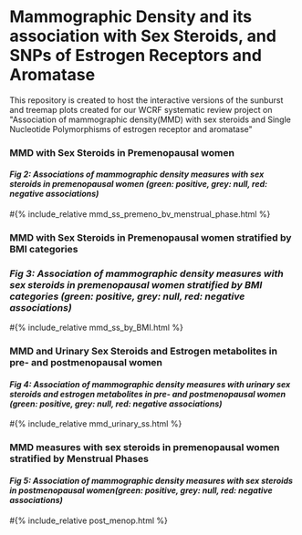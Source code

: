 # Mammographic Density and its association with Sex Steroids, and SNPs of Estrogen Receptors and Aromatase

This repository is created to host the interactive versions of the sunburst and treemap plots created for our WCRF systematic review project on "Association of mammographic density(MMD) with sex steroids and Single Nucleotide Polymorphisms of estrogen receptor and aromatase"  

### MMD with Sex Steroids in Premenopausal women
#### *Fig 2: Associations of mammographic density measures with sex steroids in premenopausal women (green: positive, grey: null, red: negative associations)*
#{% include_relative mmd_ss_premeno_bv_menstrual_phase.html %}

### MMD with Sex Steroids in Premenopausal women stratified by BMI categories
### *Fig 3: Association of mammographic density measures with sex steroids in premenopausal women stratified by BMI categories (green: positive, grey: null, red: negative associations)*
#{% include_relative mmd_ss_by_BMI.html %}

### MMD and Urinary Sex Steroids and Estrogen metabolites in pre- and postmenopausal women
#### *Fig 4: Association of mammographic density measures with urinary sex steroids and estrogen metabolites in pre- and postmenopausal women (green: positive, grey: null, red: negative associations)*
#{% include_relative mmd_urinary_ss.html %}

### MMD measures with sex steroids in premenopausal women stratified by Menstrual Phases
#### *Fig 5: Association of mammographic density measures with sex steroids in postmenopausal women(green: positive, grey: null, red: negative associations)*
#{% include_relative post_menop.html %}
